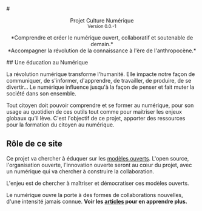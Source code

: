 # <center> Projet Culture Numérique </br><small>Version 0.0.-1</small></center>

<center> *Comprendre et créer le numérique ouvert, collaboratif et soutenable de demain.*<br>
*Accompagner la révolution de la connaissance à l'ère de l'anthropocène.* </center>

## Une éducation au Numérique

La révolution numérique transforme l'humanité. Elle impacte notre façon de communiquer, de s'informer, d'apprendre, de travailler, de produire, de se divertir... Le numérique influence jusqu'à la façon de penser et fait muter la société dans son ensemble.

Tout citoyen doit pouvoir comprendre et se former au numérique, pour son usage au quotidien de ces outils tout comme pour
maitriser les enjeux globaux qu'il lève.
C'est l'objectif de ce projet, apporter des ressources pour la formation du citoyen au numérique.

## Rôle de ce site

Ce projet va chercher à éduquer sur les [modèles ouverts](/articles/modele_ouvert/). L'open source, l'organisation ouverte, l'innovation ouverte
seront au cœur du projet, avec un numérique qui va chercher à construire la collaboration.

L'enjeu est de chercher à maîtriser et démocratiser ces modèles ouverts.

Le numérique ouvre la porte à des formes de collaborations nouvelles, d'une intensité jamais
connue.
**Voir les [articles](/articles/) pour en apprendre plus.**
